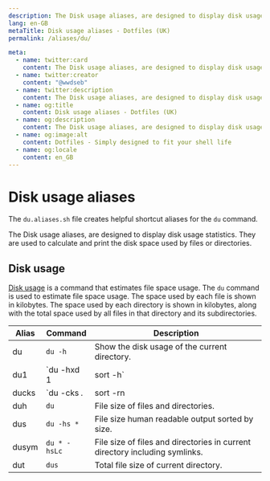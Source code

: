 ```yaml
---
description: The Disk usage aliases, are designed to display disk usage statistics. They are used to calculate and print the disk space used by files or directories.
lang: en-GB
metaTitle: Disk usage aliases - Dotfiles (UK)
permalink: /aliases/du/

meta:
  - name: twitter:card
    content: The Disk usage aliases, are designed to display disk usage statistics. They are used to calculate and print the disk space used by files or directories.
  - name: twitter:creator
    content: "@wwdseb"
  - name: twitter:description
    content: The Disk usage aliases, are designed to display disk usage statistics. They are used to calculate and print the disk space used by files or directories.
  - name: og:title
    content: Disk usage aliases - Dotfiles (UK)
  - name: og:description
    content: The Disk usage aliases, are designed to display disk usage statistics. They are used to calculate and print the disk space used by files or directories.
  - name: og:image:alt
    content: Dotfiles - Simply designed to fit your shell life
  - name: og:locale
    content: en_GB
---
```


# Disk usage aliases

The `du.aliases.sh` file creates helpful shortcut aliases for the `du` command.

The Disk usage aliases, are designed to display disk usage statistics. They are
used to calculate and print the disk space used by files or directories.

## Disk usage

[Disk usage](https://en.wikipedia.org/wiki/Du_(Unix)) is a command that
estimates file space usage. The `du` command is used to estimate file space
usage. The space used by each file is shown in kilobytes. The space used by each
directory is shown in kilobytes, along with the total space used by all files in
that directory and its subdirectories.

| Alias | Command | Description |
| ----- | ----- | ----- |
| du    | `du -h` | Show the disk usage of the current directory. |
| du1   | `du -hxd 1 | sort -h` | File size of files and directories in current directory. |
| ducks | `du -cks *.*| sort -rn | head -n 10` | Top 10 largest files and directories in current directory. |
| duh   | `du` | File size of files and directories. |
| dus   | `du -hs *` | File size human readable output sorted by size. |
| dusym | `du * -hsLc` | File size of files and directories in current directory including symlinks. |
| dut   | `dus` | Total file size of current directory. |
